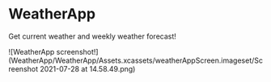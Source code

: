 # WeatherApp

Get current weather and weekly weather forecast!

![WeatherApp screenshot!](WeatherApp/WeatherApp/Assets.xcassets/weatherAppScreen.imageset/Screenshot 2021-07-28 at 14.58.49.png)
